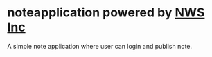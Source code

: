# noteapplication powered by [NWS Inc](https://dahal-nischal.com.np)



A simple note application where user can login and publish note.
